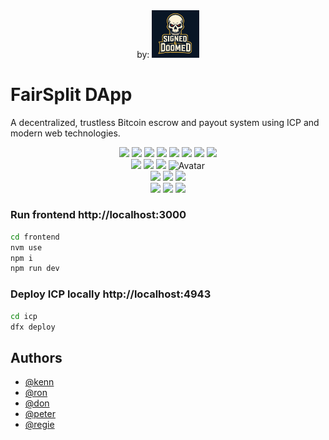 <div align="center"> 
	by:  
	<img src="team.png" width="15%" /> 
</div>

# FairSplit DApp
A decentralized, trustless Bitcoin escrow and payout system using ICP and modern web technologies.

<div align="center"> 
	<img src="https://img.shields.io/badge/Next.js-000000?style=for-the-badge&logo=next.js&logoColor=white" /> 
	<img src="https://img.shields.io/badge/Redux-764ABC?style=for-the-badge&logo=redux&logoColor=white" /> 
	<img src="https://img.shields.io/badge/TailwindCSS-06B6D4?style=for-the-badge&logo=tailwindcss&logoColor=white" /> 
	<img src="https://img.shields.io/badge/ShadCN UI-000000?style=for-the-badge&logo=vercel&logoColor=white" /> 
	<img src="https://img.shields.io/badge/Lucide Icons-000000?style=for-the-badge&logo=lucide&logoColor=white" /> 
	<img src="https://img.shields.io/badge/Framer Motion-EF008F?style=for-the-badge&logo=framer&logoColor=white" /> 
	<img src="https://img.shields.io/badge/TypeScript-3178C6?style=for-the-badge&logo=typescript&logoColor=white" /> 
	<img src="https://img.shields.io/badge/ESLint-4B3263?style=for-the-badge&logo=eslint&logoColor=white" /> 
</div>

<div align="center"> 
	<img src="https://img.shields.io/badge/ICP-000000?style=for-the-badge&logo=internet-computer&logoColor=white" /> 
	<img src="https://img.shields.io/badge/Motoko-3B00B9?style=for-the-badge" /> 
	<img src="https://img.shields.io/badge/Rust-000000?style=for-the-badge&logo=rust&logoColor=white" /> 
  <img src="https://avatars.githubusercontent.com/u/11744586?s=48&v=4" alt="Avatar" width="80" />
</div>

<div align="center"> 
	<img src="https://img.shields.io/badge/figma-%23F24E1E.svg?style=for-the-badge&logo=figma&logoColor=white" /> 
	<img src="https://img.shields.io/badge/jira-%230A0FFF.svg?style=for-the-badge&logo=jira&logoColor=white" /> 
	<img src="https://img.shields.io/badge/Discord-%235865F2.svg?style=for-the-badge&logo=discord&logoColor=white" /> 
</div>

<div align="center"> 
	<img src="https://img.shields.io/badge/docker-%230db7ed.svg?style=for-the-badge&logo=docker&logoColor=white" /> 
	<img src="https://img.shields.io/badge/terraform-%235835CC.svg?style=for-the-badge&logo=terraform&logoColor=white" /> 
	<img src="https://img.shields.io/badge/AWS-%23FF9900.svg?style=for-the-badge&logo=amazon-aws&logoColor=white" /> 
</div>

### Run frontend http://localhost:3000
```bash
cd frontend
nvm use
npm i
npm run dev
```

### Deploy ICP locally http://localhost:4943
```bash
cd icp
dfx deploy
```

## Authors

- [@kenn](https://github.com/kd-s-t)
- [@ron](https://github.com/kd-s-t)
- [@don](https://github.com/kd-s-t)
- [@peter](https://github.com/kd-s-t)
- [@regie](https://github.com/kd-s-t)